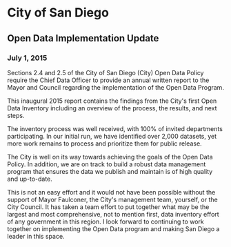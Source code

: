 # City of San Diego
## Open Data Implementation Update
### July 1, 2015

Sections 2.4 and 2.5 of the City of San Diego (City) Open Data Policy require the Chief Data Officer to provide an annual written report to the Mayor and Council regarding the implementation of the Open Data Program. 

This inaugural 2015 report contains the findings from the City's first Open Data Inventory including an overview of the process, the results, and next steps.

The inventory process was well received, with 100% of invited departments participating. In our initial run, we have identified over 2,000 datasets, yet more work remains to process and prioritize them for public release.  

The City is well on its way towards achieving the goals of the Open Data Policy.  In addition, we are on track to build a robust data management program that ensures the data we publish and maintain is  of high quality and up-to-date.  

This is not an easy effort and it would not have been possible without the support of Mayor Faulconer, the City's management team, yourself, or the City Council. It has taken a team effort to put together what may be the largest and most comprehensive, not to mention first, data inventory effort of any government in this region.  I look forward to continuing to work together on implementing the Open Data program and making San Diego a leader in this space.
